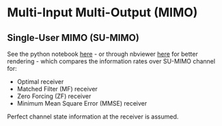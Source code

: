 # Multi-Input Multi-Output (MIMO) 

## Single-User MIMO (SU-MIMO)

See the python notebook [here](notebooks/mimo.ipynb) - or through nbviewer [here](https://nbviewer.jupyter.org/github/ghozlan/mimo/blob/master/notebooks/mimo.ipynb) for better rendering - which compares
the information rates over SU-MIMO channel  for:
* Optimal receiver
* Matched Filter (MF) receiver
* Zero Forcing (ZF) receiver
* Minimum Mean Square Error (MMSE) receiver

Perfect channel state information at the receiver is assumed.
